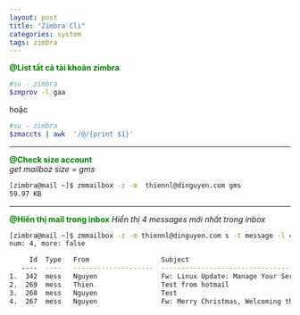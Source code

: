 ```yaml
---
layout: post
title: "Zimbra Cli"
categories: system
tags: zimbra
---
```

<span style="color:green">**@List tất cả tài khoản zimbra**</span>
```bash
#su - zimbra
$zmprov -l gaa
```
hoặc
```bash
#su - zimbra
$zmaccts | awk  '/@/{print $1}'
```  
---  
<span style="color:green">**@Check size account**</span>  
*get mailboz size = gms*  
```bash
[zimbra@mail ~]$ zmmailbox -z -m  thiennl@dinguyen.com gms
59.97 KB
```
---
<span style="color:green">**@Hiển thị mail trong inbox**</span>
*Hiển thị 4 messages mới nhất trong inbox* 
```bash
[zimbra@mail ~]$ zmmailbox -z -m thiennl@dinguyen.com s -t message -l 4 "in:inbox"
num: 4, more: false

     Id  Type   From                  Subject                                             Date
   ----  ----   --------------------  --------------------------------------------------  --------------
1.  342  mess   Nguyen                Fw: Linux Update: Manage Your Servers with Cockpit  02/19/21 11:27
2.  269  mess   Thien                 Test from hotmail                                   01/18/21 13:51
3.  268  mess   Nguyen                Test                                                01/18/21 13:35
4.  267  mess   Nguyen                Fw: Merry Christmas, Welcoming the New Year 2021    12/25/20 11:03
```  
